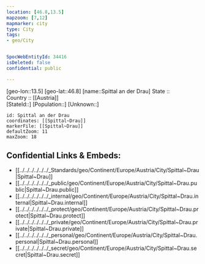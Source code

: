 ```yaml
---
location: [46.8,13.5] 
mapzoom: [7,12] 
mapmarker: city 
type: City
tags:
- geo/City


SpocWebEntityId: 34416
isDeleted: false
confidential: public

---
```

[geo-lon::13.5] 
[geo-lat::46.8] 
[name::Spittal an der Drau] 
State ::  
Country :: [[Austria]]  
[StateId::] 
[Population::] 
[Unknown::] 


```leaflet
id: Spittal an der Drau
coordinates: [[Spittal~Drau]] 
markerFile: [[Spittal~Drau]] 
defaultZoom: 11 
maxZoom: 18
```


## Confidential Links & Embeds: 
- [[../../../../../../_Standards/geo/Continent/Europe/Austria/City/Spittal~Drau|Spittal~Drau]] 
- [[../../../../../../_public/geo/Continent/Europe/Austria/City/Spittal~Drau.public|Spittal~Drau.public]] 
- [[../../../../../../_internal/geo/Continent/Europe/Austria/City/Spittal~Drau.internal|Spittal~Drau.internal]] 
- [[../../../../../../_protect/geo/Continent/Europe/Austria/City/Spittal~Drau.protect|Spittal~Drau.protect]] 
- [[../../../../../../_private/geo/Continent/Europe/Austria/City/Spittal~Drau.private|Spittal~Drau.private]] 
- [[../../../../../../_personal/geo/Continent/Europe/Austria/City/Spittal~Drau.personal|Spittal~Drau.personal]] 
- [[../../../../../../_secret/geo/Continent/Europe/Austria/City/Spittal~Drau.secret|Spittal~Drau.secret]] 
